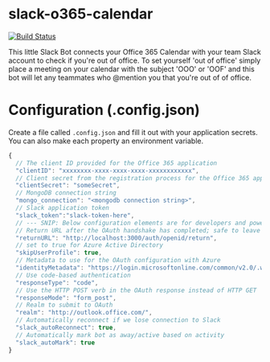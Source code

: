 # slack-o365-calendar
[![Build Status](https://travis-ci.org/sedouard/slack-o365-calendar.svg?branch=master)](https://travis-ci.org/sedouard/slack-o365-calendar)

This little Slack Bot connects your Office 365 Calendar with your team Slack account to check if you're out of office. To set yourself 'out of office' simply place a meeting on your calendar with the subject 'OOO' or 'OOF' and this bot will let any teammates who @mention you that you're out of of office.

# Configuration (.config.json)

Create a file called `.config.json` and fill it out with your application secrets. You can also make each property an environment variable.

```js
{
  // The client ID provided for the Office 365 application
  "clientID": "xxxxxxxx-xxxx-xxxx-xxxx-xxxxxxxxxxxx",
  // Client secret from the registration process for the Office 365 application
  "clientSecret": "someSecret",
  // MongoDB connection string
  "mongo_connection": "<mongodb connection string>",
  // Slack application token
  "slack_token":"slack-token-here",
  // --- SNIP: Below configuration elements are for developers and power users ---
  // Return URL after the OAuth handshake has completed; safe to leave default
  "returnURL": "http://localhost:3000/auth/openid/return",
  // set to true for Azure Active Directory
  "skipUserProfile": true,
  // Metadata to use for the OAuth configuration with Azure 
  "identityMetadata": "https://login.microsoftonline.com/common/v2.0/.well-known/openid-configuration",
  // Use code-based authentication
  "responseType": "code",
  // Use the HTTP POST verb in the OAuth response instead of HTTP GET 
  "responseMode": "form_post",
  // Realm to submit to OAuth
  "realm": "http://outlook.office.com/",
  // Automatically reconnect if we lose connection to Slack
  "slack_autoReconnect": true,
  // Automatically mark bot as away/active based on activity
  "slack_autoMark": true
}
```

